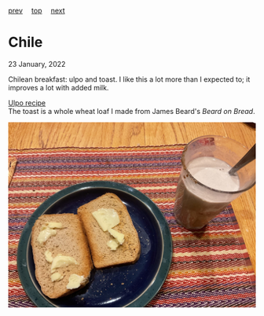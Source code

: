 [prev](chad.md)&emsp;
[top](../index.md)&emsp;
[next](china.md)
# Chile
23 January, 2022


Chilean breakfast: ulpo and toast. I like this a lot more than I
expected to; it improves a lot with added milk.

[Ulpo recipe](https://www.chileanfoodandgarden.com/ulpo-chilean-recipe/)<br>
The toast is a whole wheat loaf I made from James Beard's _Beard on Bread_.

![Chilean breakfast](images/chile.jpeg)
